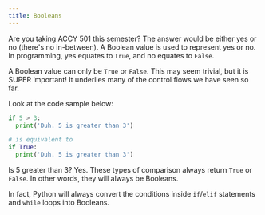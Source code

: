 ```yaml
---
title: Booleans
---
```


Are you taking ACCY 501 this semester? The answer would be either yes or no (there's no in-between). A Boolean value is used to represent yes or no. In programming, yes equates to `True`, and no equates to `False`.

A Boolean value can only be `True` or `False`. This may seem trivial, but it is SUPER important! It underlies many of the control flows we have seen so far.

Look at the code sample below:

```python
if 5 > 3:
  print('Duh. 5 is greater than 3')

# is equivalent to
if True:
  print('Duh. 5 is greater than 3')
```

Is 5 greater than 3? Yes. These types of comparison always return `True` or `False`. In other words, they will always be Booleans.

In fact, Python will always convert the conditions inside `if`/`elif` statements and `while` loops into Booleans.
